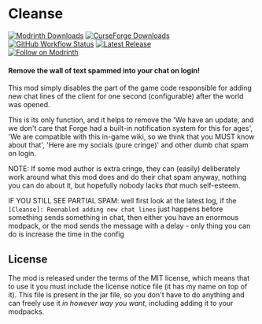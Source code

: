 # Cleanse

[![Modrinth Downloads](https://img.shields.io/modrinth/dt/cleanse?logo=Modrinth&label=&color=2d2d2d&style=flat-square)](https://modrinth.com/mod/cleanse)
[![CurseForge Downloads](http://cf.way2muchnoise.eu/cleanse.svg?badge_style=flat)](https://www.curseforge.com/minecraft/mc-mods/cleanse)
<br>
[![GitHub Workflow Status](https://img.shields.io/github/actions/workflow/status/necauqua/cleanse/push-to-main.yml?branch=main&style=flat-square)](https://github.com/necauqua/cleanse/actions/workflows/push-to-main.yml)
[![Latest Release](https://img.shields.io/github/release/necauqua/cleanse.svg?label=last%20release&lcolor=2d2d2d&style=flat-square)](https://modrinth.com/mod/cleanse/version/latest)
<br>
[![Follow on Modrinth](https://img.shields.io/modrinth/followers/cleanse?label=follow%20on%20Modrinth&style=social)](https://modrinth.com/mod/cleanse)

#### Remove the wall of text spammed into your chat on login!

This mod simply disables the part of the game code responsible for adding new chat lines of the client for one second (configurable) after the world was opened.

This is its only function, and it helps to remove the 'We have an update, and we don't care that Forge had a built-in notification system for this for ages', 'We are compatible with this in-game wiki, so we think that you MUST know about that', 'Here are my socials (pure cringe)' and other dumb chat spam on login.

NOTE: If some mod author is extra cringe, they can (easily) deliberately work around what this mod does and do their chat spam anyway, nothing you can do about it, but hopefully nobody lacks *that* much self-esteem.

IF YOU STILL SEE PARTIAL SPAM: well first look at the latest log, if the `[Cleanse]: Reenabled adding new chat lines` just happens before something sends something in chat, then either you have an enormous modpack, or the mod sends the message with a delay - only thing you can do is increase the time in the config

## License
The mod is released under the terms of the MIT license, which means that to use it you must include the license notice file (it has my name on top of it). This file is present in the jar file, so you don't have to do anything and can freely use it *in however way you want*, including adding it to your modpacks.
